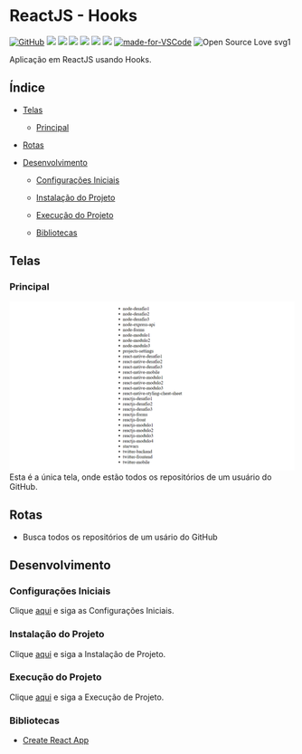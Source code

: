 # ReactJS - Hooks

[![GitHub](https://img.shields.io/github/license/mashape/apistatus.svg)](https://github.com/osvaldokalvaitir/reactjs-hooks/blob/master/LICENSE)
![](https://img.shields.io/github/package-json/v/osvaldokalvaitir/reactjs-hooks.svg)
![](https://img.shields.io/github/last-commit/osvaldokalvaitir/reactjs-hooks.svg?color=red)
![](https://img.shields.io/github/languages/top/osvaldokalvaitir/reactjs-hooks.svg?color=yellow)
![](https://img.shields.io/github/languages/count/osvaldokalvaitir/reactjs-hooks.svg?color=lightgrey)
![](https://img.shields.io/github/languages/code-size/osvaldokalvaitir/reactjs-hooks.svg)
![](https://img.shields.io/github/repo-size/osvaldokalvaitir/reactjs-hooks.svg?color=blueviolet)
[![made-for-VSCode](https://img.shields.io/badge/Made%20for-VSCode-1f425f.svg)](https://code.visualstudio.com/)
![Open Source Love svg1](https://badges.frapsoft.com/os/v1/open-source.svg?v=103)

Aplicação em ReactJS usando Hooks.

## Índice

- [Telas](#telas)

  - [Principal](#principal)

- [Rotas](#rotas)

- [Desenvolvimento](#desenvolvimento)

  - [Configurações Iniciais](#configurações-iniciais)

  - [Instalação do Projeto](#instalação-do-projeto)

  - [Execução do Projeto](#execução-do-projeto)

  - [Bibliotecas](#bibliotecas)

## Telas

### Principal

![Main](/assets/main.png)
Esta é a única tela, onde estão todos os repositórios de um usuário do GitHub.

## Rotas

- Busca todos os repositórios de um usário do GitHub

## Desenvolvimento

### Configurações Iniciais

Clique [aqui](https://github.com/osvaldokalvaitir/projects-settings/blob/master/README.md) e siga as Configurações Iniciais.

### Instalação do Projeto

Clique [aqui](https://github.com/osvaldokalvaitir/projects-settings/blob/master/nodejs/nodejs.md) e siga a Instalação de Projeto.

### Execução do Projeto

Clique [aqui](https://github.com/osvaldokalvaitir/projects-settings/blob/master/nodejs/libs/create-react-app.md) e siga a Execução de Projeto.

### Bibliotecas

- [Create React App](https://github.com/osvaldokalvaitir/projects-settings/blob/master/nodejs/libs/create-react-app.md)
